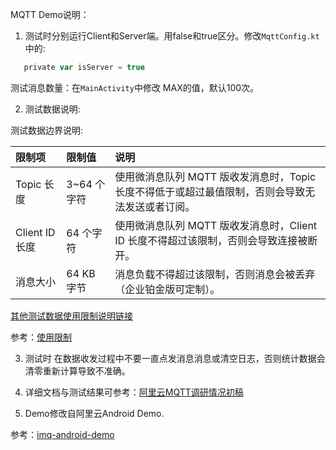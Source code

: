 MQTT Demo说明：

1. 测试时分别运行Client和Server端。用false和true区分。修改`MqttConfig.kt`中的:

```groovy
   private var isServer = true
```

测试消息数量：在`MainActivity`中修改 MAX的值，默认100次。

2. 测试数据说明:

测试数据边界说明:

| 限制项         | 限制值      | 说明                                                         |
| :------------- | :---------- | :----------------------------------------------------------- |
| Topic 长度     | 3~64 个字符 | 使用微消息队列 MQTT 版收发消息时，Topic 长度不得低于或超过最值限制，否则会导致无法发送或者订阅。 |
| Client ID 长度 | 64 个字符   | 使用微消息队列 MQTT 版收发消息时，Client ID 长度不得超过该限制，否则会导致连接被断开。 |
| 消息大小       | 64 KB 字节  | 消息负载不得超过该限制，否则消息会被丢弃（企业铂金版可定制）。 |

[其他测试数据使用限制说明链接](https://help.aliyun.com/document_detail/63620.html?spm=a2c4g.11186623.6.554.1b93ae8aEDDoz4)

参考：[使用限制](https://help.aliyun.com/document_detail/63620.html?spm=a2c4g.11186623.6.554.1b93ae8aEDDoz4)

3. 测试时 在数据收发过程中不要一直点发消息消息或清空日志，否则统计数据会清零重新计算导致不准确。

4. 详细文档与测试结果可参考：[阿里云MQTT调研情况初稿](http://confluence.fiture.com/pages/viewpage.action?pageId=27564821)

5. Demo修改自阿里云Android Demo.

参考：[imq-android-demo](https://code.aliyun.com/aliware_mqtt/mqtt-demo/tree/master?spm=a2c4g.11186623.2.38.2a6d6fc61PlS3K)
